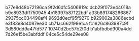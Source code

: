 b77e8d48b72196ca
9f2d6dfc5406819c
dcb29f073e44018a
b9e8933dff750945
4b18397b87122bdf
a33b891748266867
29375cc034490af4
9692d0ecf95f9270
b929002a3886ecbd
e3f83e8d4087ee30
cb71ac662f99e1ca
fc1826c863987c9f
3d580dd9a47fd577
10740d2bc57b2f0d
b1abfbdbd900a4dd
7d26e15be3abfddf
04ce5c54de29ee08
